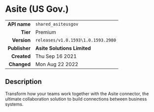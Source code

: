 # Asite (US Gov.)
| | |
|-:|-|
|**API name**|`shared_asiteusgov`|
|**Tier**|Premium|
|**Version**|`releases/v1.0.1593\1.0.1593.2980`|
|**Publisher**|**Asite Solutions Limited**|
|**Created**|Thu Sep 16 2021|
|**Changed**|Mon Aug 22 2022|

## Description
Transform how your teams work together with the Asite connector, the ultimate collaboration solution to build connections between business systems.
